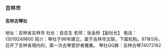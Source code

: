 ### 吉林市
#### 吉林古琴社
地址：吉林省吉林市
社长：良吉生
老师：张金桥【副社长】
电话：13019249800
简介：琴社于96年建立，属于吉林市文联，下属机构。97年5月，召开了吉林省境内的，第一次古琴爱好者雅集。
琴社QQ群：吉林古琴74072162
